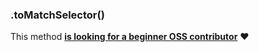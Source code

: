### .toMatchSelector()

This method [**is looking for a beginner OSS contributor**](https://github.com/franciscop/react-test/blob/master/Contributing.md) ❤️
